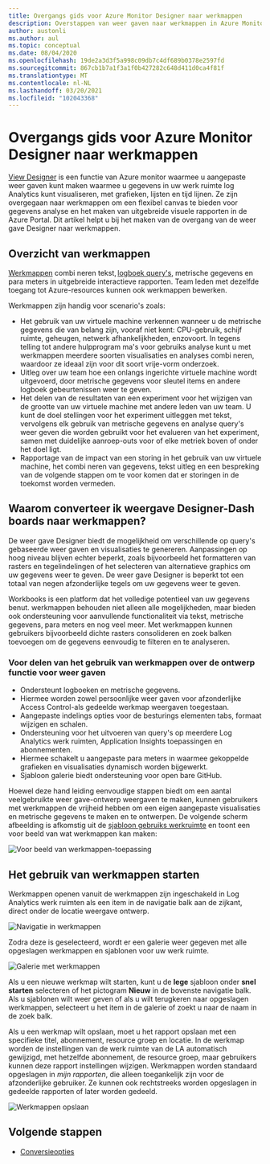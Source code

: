 ```yaml
---
title: Overgangs gids voor Azure Monitor Designer naar werkmappen
description: Overstappen van weer gaven naar werkmappen in Azure Monitor.
author: austonli
ms.author: aul
ms.topic: conceptual
ms.date: 08/04/2020
ms.openlocfilehash: 19de2a3d3f5a998c09db7c4df689b0378e2597fd
ms.sourcegitcommit: 867cb1b7a1f3a1f0b427282c648d411d0ca4f81f
ms.translationtype: MT
ms.contentlocale: nl-NL
ms.lasthandoff: 03/20/2021
ms.locfileid: "102043368"
---
```

# <a name="azure-monitor-view-designer-to-workbooks-transition-guide"></a>Overgangs gids voor Azure Monitor Designer naar werkmappen
[View Designer](view-designer.md) is een functie van Azure monitor waarmee u aangepaste weer gaven kunt maken waarmee u gegevens in uw werk ruimte log Analytics kunt visualiseren, met grafieken, lijsten en tijd lijnen. Ze zijn overgegaan naar werkmappen om een flexibel canvas te bieden voor gegevens analyse en het maken van uitgebreide visuele rapporten in de Azure Portal. Dit artikel helpt u bij het maken van de overgang van de weer gave Designer naar werkmappen. 


## <a name="workbooks-overview"></a>Overzicht van werkmappen
[Werkmappen](../vm/vminsights-workbooks.md) combi neren tekst, [logboek query's](/azure/data-explorer/kusto/query/), metrische gegevens en para meters in uitgebreide interactieve rapporten. Team leden met dezelfde toegang tot Azure-resources kunnen ook werkmappen bewerken.

Werkmappen zijn handig voor scenario's zoals:

-   Het gebruik van uw virtuele machine verkennen wanneer u de metrische gegevens die van belang zijn, vooraf niet kent: CPU-gebruik, schijf ruimte, geheugen, netwerk afhankelijkheden, enzovoort. In tegens telling tot andere hulpprogram ma's voor gebruiks analyse kunt u met werkmappen meerdere soorten visualisaties en analyses combi neren, waardoor ze ideaal zijn voor dit soort vrije-vorm onderzoek.
-   Uitleg over uw team hoe een onlangs ingerichte virtuele machine wordt uitgevoerd, door metrische gegevens voor sleutel items en andere logboek gebeurtenissen weer te geven.
-   Het delen van de resultaten van een experiment voor het wijzigen van de grootte van uw virtuele machine met andere leden van uw team. U kunt de doel stellingen voor het experiment uitleggen met tekst, vervolgens elk gebruik van metrische gegevens en analyse query's weer geven die worden gebruikt voor het evalueren van het experiment, samen met duidelijke aanroep-outs voor of elke metriek boven of onder het doel ligt.
-   Rapportage van de impact van een storing in het gebruik van uw virtuele machine, het combi neren van gegevens, tekst uitleg en een bespreking van de volgende stappen om te voor komen dat er storingen in de toekomst worden vermeden.


## <a name="why-convert-view-designer-dashboards-to-workbooks"></a>Waarom converteer ik weergave Designer-Dash boards naar werkmappen?

De weer gave Designer biedt de mogelijkheid om verschillende op query's gebaseerde weer gaven en visualisaties te genereren. Aanpassingen op hoog niveau blijven echter beperkt, zoals bijvoorbeeld het formatteren van rasters en tegelindelingen of het selecteren van alternatieve graphics om uw gegevens weer te geven. De weer gave Designer is beperkt tot een totaal van negen afzonderlijke tegels om uw gegevens weer te geven.

Workbooks is een platform dat het volledige potentieel van uw gegevens benut. werkmappen behouden niet alleen alle mogelijkheden, maar bieden ook ondersteuning voor aanvullende functionaliteit via tekst, metrische gegevens, para meters en nog veel meer. Met werkmappen kunnen gebruikers bijvoorbeeld dichte rasters consolideren en zoek balken toevoegen om de gegevens eenvoudig te filteren en te analyseren. 

### <a name="advantages-of-using-workbooks-over-view-designer"></a>Voor delen van het gebruik van werkmappen over de ontwerp functie voor weer gaven

* Ondersteunt logboeken en metrische gegevens.
* Hiermee worden zowel persoonlijke weer gaven voor afzonderlijke Access Control-als gedeelde werkmap weergaven toegestaan.
* Aangepaste indelings opties voor de besturings elementen tabs, formaat wijzigen en schalen.
* Ondersteuning voor het uitvoeren van query's op meerdere Log Analytics werk ruimten, Application Insights toepassingen en abonnementen.
* Hiermee schakelt u aangepaste para meters in waarmee gekoppelde grafieken en visualisaties dynamisch worden bijgewerkt.
* Sjabloon galerie biedt ondersteuning voor open bare GitHub.

Hoewel deze hand leiding eenvoudige stappen biedt om een aantal veelgebruikte weer gave-ontwerp weergaven te maken, kunnen gebruikers met werkmappen de vrijheid hebben om een eigen aangepaste visualisaties en metrische gegevens te maken en te ontwerpen. De volgende scherm afbeelding is afkomstig uit de [sjabloon gebruiks werkruimte](https://go.microsoft.com/fwlink/?linkid=874159&resourceId=Azure%20Monitor&featureName=Workbooks&itemId=community-Workbooks%2FAzure%20Monitor%20-%20Workspaces%2FWorkspace%20Usage&workbookTemplateName=Workspace%20Usage&func=NavigateToPortalFeature&type=workbook) en toont een voor beeld van wat werkmappen kan maken:


![Voor beeld van werkmappen-toepassing](media/view-designer-conversion-overview/workbook-template-example.jpg)


## <a name="how-to-start-using-workbooks"></a>Het gebruik van werkmappen starten
Werkmappen openen vanuit de werkmappen zijn ingeschakeld in Log Analytics werk ruimten als een item in de navigatie balk aan de zijkant, direct onder de locatie weergave ontwerp.

![Navigatie in werkmappen](media/view-designer-conversion-overview/workbooks-nav.png)

Zodra deze is geselecteerd, wordt er een galerie weer gegeven met alle opgeslagen werkmappen en sjablonen voor uw werk ruimte.

![Galerie met werkmappen](media/view-designer-conversion-overview/workbooks-gallery.png)

Als u een nieuwe werkmap wilt starten, kunt u de **lege** sjabloon onder **snel starten** selecteren of het pictogram **Nieuw** in de bovenste navigatie balk. Als u sjablonen wilt weer geven of als u wilt terugkeren naar opgeslagen werkmappen, selecteert u het item in de galerie of zoekt u naar de naam in de zoek balk.

Als u een werkmap wilt opslaan, moet u het rapport opslaan met een specifieke titel, abonnement, resource groep en locatie.
In de werkmap worden de instellingen van de werk ruimte van de LA automatisch gewijzigd, met hetzelfde abonnement, de resource groep, maar gebruikers kunnen deze rapport instellingen wijzigen. Werkmappen worden standaard opgeslagen in *mijn rapporten*, die alleen toegankelijk zijn voor de afzonderlijke gebruiker. Ze kunnen ook rechtstreeks worden opgeslagen in gedeelde rapporten of later worden gedeeld.

![Werkmappen opslaan](media/view-designer-conversion-overview/workbooks-save.png)

## <a name="next-steps"></a>Volgende stappen

- [Conversieopties](view-designer-conversion-options.md)
